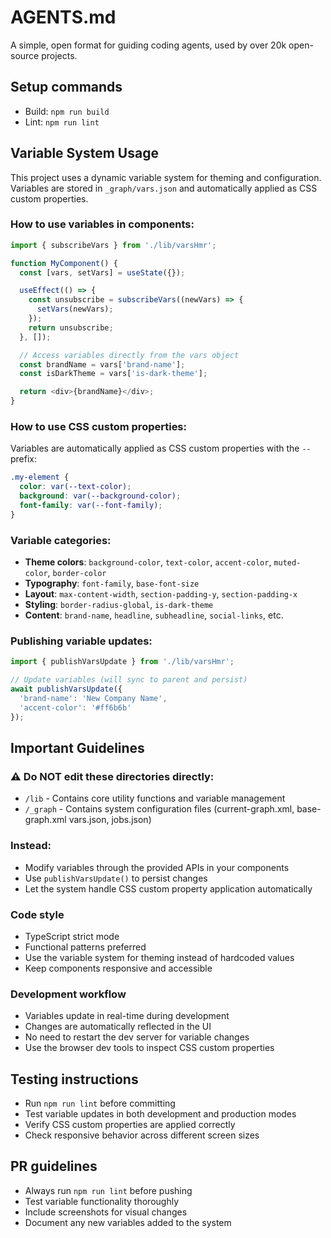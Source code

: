 # AGENTS.md

A simple, open format for guiding coding agents, used by over 20k open-source projects.

## Setup commands

- Build: `npm run build`
- Lint: `npm run lint`

## Variable System Usage

This project uses a dynamic variable system for theming and configuration. Variables are stored in `_graph/vars.json` and automatically applied as CSS custom properties.

### How to use variables in components:

```typescript
import { subscribeVars } from './lib/varsHmr';

function MyComponent() {
  const [vars, setVars] = useState({});

  useEffect(() => {
    const unsubscribe = subscribeVars((newVars) => {
      setVars(newVars);
    });
    return unsubscribe;
  }, []);

  // Access variables directly from the vars object
  const brandName = vars['brand-name'];
  const isDarkTheme = vars['is-dark-theme'];

  return <div>{brandName}</div>;
}
```

### How to use CSS custom properties:

Variables are automatically applied as CSS custom properties with the `--` prefix:

```css
.my-element {
  color: var(--text-color);
  background: var(--background-color);
  font-family: var(--font-family);
}
```

### Variable categories:

- **Theme colors**: `background-color`, `text-color`, `accent-color`, `muted-color`, `border-color`
- **Typography**: `font-family`, `base-font-size`
- **Layout**: `max-content-width`, `section-padding-y`, `section-padding-x`
- **Styling**: `border-radius-global`, `is-dark-theme`
- **Content**: `brand-name`, `headline`, `subheadline`, `social-links`, etc.

### Publishing variable updates:

```typescript
import { publishVarsUpdate } from './lib/varsHmr';

// Update variables (will sync to parent and persist)
await publishVarsUpdate({
  'brand-name': 'New Company Name',
  'accent-color': '#ff6b6b'
});
```

## Important Guidelines

### ⚠️ Do NOT edit these directories directly:
- `/lib` - Contains core utility functions and variable management
- `/_graph` - Contains system configuration files (current-graph.xml, base-graph.xml vars.json, jobs.json)

### Instead:
- Modify variables through the provided APIs in your components
- Use `publishVarsUpdate()` to persist changes
- Let the system handle CSS custom property application automatically

### Code style
- TypeScript strict mode
- Functional patterns preferred
- Use the variable system for theming instead of hardcoded values
- Keep components responsive and accessible

### Development workflow
- Variables update in real-time during development
- Changes are automatically reflected in the UI
- No need to restart the dev server for variable changes
- Use the browser dev tools to inspect CSS custom properties

## Testing instructions

- Run `npm run lint` before committing
- Test variable updates in both development and production modes
- Verify CSS custom properties are applied correctly
- Check responsive behavior across different screen sizes

## PR guidelines

- Always run `npm run lint` before pushing
- Test variable functionality thoroughly
- Include screenshots for visual changes
- Document any new variables added to the system
